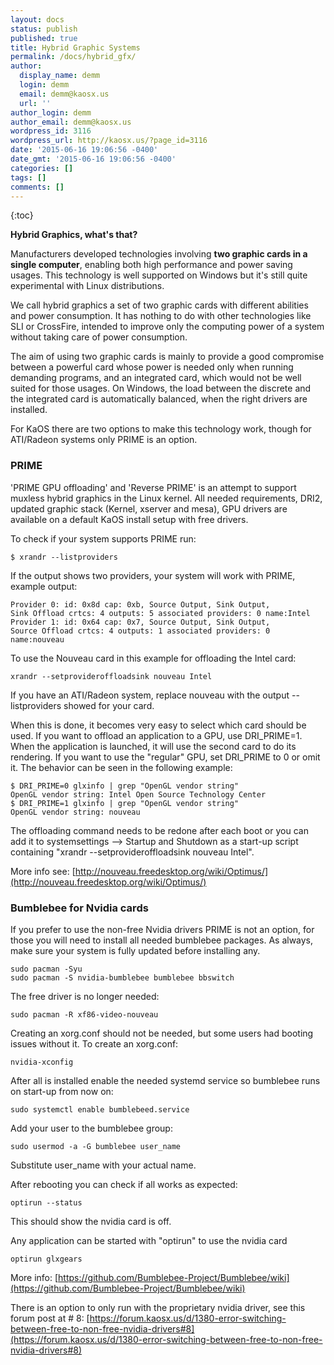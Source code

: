 ```yaml
---
layout: docs
status: publish
published: true
title: Hybrid Graphic Systems
permalink: /docs/hybrid_gfx/
author:
  display_name: demm
  login: demm
  email: demm@kaosx.us
  url: ''
author_login: demm
author_email: demm@kaosx.us
wordpress_id: 3116
wordpress_url: http://kaosx.us/?page_id=3116
date: '2015-06-16 19:06:56 -0400'
date_gmt: '2015-06-16 19:06:56 -0400'
categories: []
tags: []
comments: []
---
```

{:toc}

**Hybrid Graphics, what's that?**

Manufacturers developed technologies involving **two graphic cards in a single computer**, enabling both high performance and power saving usages. This technology is well supported on Windows but it's still quite experimental with Linux distributions.

We call hybrid graphics a set of two graphic cards with different abilities and power consumption. It has nothing to do with other technologies like SLI or CrossFire, intended to improve only the computing power of a system without taking care of power consumption.

The aim of using two graphic cards is mainly to provide a good compromise between a powerful card whose power is needed only when running demanding programs, and an integrated card, which would not be well suited for those usages. On Windows, the load between the discrete and the integrated card is automatically balanced, when the right drivers are installed.

For KaOS there are two options to make this technology work, though for ATI/Radeon systems only PRIME is an option.

### PRIME

'PRIME GPU offloading' and 'Reverse PRIME' is an attempt to support muxless hybrid graphics in the Linux kernel. All needed requirements, DRI2, updated graphic stack (Kernel, xserver and mesa), GPU drivers are available on a default KaOS install setup with free drivers.

To check if your system supports PRIME run:

```
$ xrandr --listproviders
```

If the output shows two providers, your system will work with PRIME, example output:

```
Provider 0: id: 0x8d cap: 0xb, Source Output, Sink Output,
Sink Offload crtcs: 4 outputs: 5 associated providers: 0 name:Intel
Provider 1: id: 0x64 cap: 0x7, Source Output, Sink Output,
Source Offload crtcs: 4 outputs: 1 associated providers: 0 name:nouveau
```

To use the Nouveau card in this example for offloading the Intel card:

```
xrandr --setprovideroffloadsink nouveau Intel
```

If you have an ATI/Radeon system, replace nouveau with the output --listproviders showed for your card.

When this is done, it becomes very easy to select which card should be used. If you want to offload an application to a GPU, use DRI_PRIME=1. When the application is launched, it will use the second card to do its rendering. If you want to use the "regular" GPU, set DRI_PRIME to 0 or omit it. The behavior can be seen in the following example:

```
$ DRI_PRIME=0 glxinfo | grep "OpenGL vendor string"
OpenGL vendor string: Intel Open Source Technology Center
$ DRI_PRIME=1 glxinfo | grep "OpenGL vendor string"
OpenGL vendor string: nouveau
```

The offloading command needs to be redone after each boot or you can add it to systemsettings --> Startup and Shutdown as a start-up script containing "xrandr --setprovideroffloadsink nouveau Intel".

More info see:
[http://nouveau.freedesktop.org/wiki/Optimus/](http://nouveau.freedesktop.org/wiki/Optimus/)

### Bumblebee for Nvidia cards

If you prefer to use the non-free Nvidia drivers PRIME is not an option, for those you will need to install all needed bumblebee packages.  As always, make sure your system is fully updated before installing any.

```
sudo pacman -Syu
sudo pacman -S nvidia-bumblebee bumblebee bbswitch
```

The free driver is no longer needed:

```
sudo pacman -R xf86-video-nouveau
```

Creating an xorg.conf should not be needed, but some users had booting issues without it.  To create an xorg.conf:

```
nvidia-xconfig
```

After all is installed enable the needed systemd service so bumblebee runs on start-up from now on:

```
sudo systemctl enable bumblebeed.service
```

Add your user to the bumblebee group:

```
sudo usermod -a -G bumblebee user_name
```

Substitute user_name with your actual name.

After rebooting you can check if all works as expected:

```
optirun --status
```

This should show the nvidia card is off.

Any application can be started with "optirun" to use the nvidia card

```
optirun glxgears
```

More info:
[https://github.com/Bumblebee-Project/Bumblebee/wiki](https://github.com/Bumblebee-Project/Bumblebee/wiki)

There is an option to only run with the proprietary nvidia driver, see this forum post at # 8:
[https://forum.kaosx.us/d/1380-error-switching-between-free-to-non-free-nvidia-drivers#8](https://forum.kaosx.us/d/1380-error-switching-between-free-to-non-free-nvidia-drivers#8)
